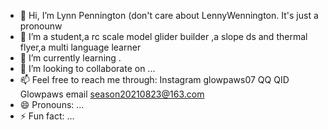 - 👋 Hi, I’m Lynn Pennington (don't care about LennyWennington. It's just a pronounw
- 👀 I’m a student,a rc scale model glider builder ,a slope ds and thermal flyer,a multi language learner
- 🌱 I’m currently learning .
- 💞️ I’m looking to collaborate on ...
- 📫 Feel free to reach me through:
  Instagram glowpaws07
  QQ QID Glowpaws
  email season20210823@163.com
- 😄 Pronouns: ...
- ⚡ Fun fact: ...

<!---
LennyWennington/LennyWennington is a ✨ special ✨ repository because its `README.md` (this file) appears on your GitHub profile.
You can click the Preview link to take a look at your changes.
--->
